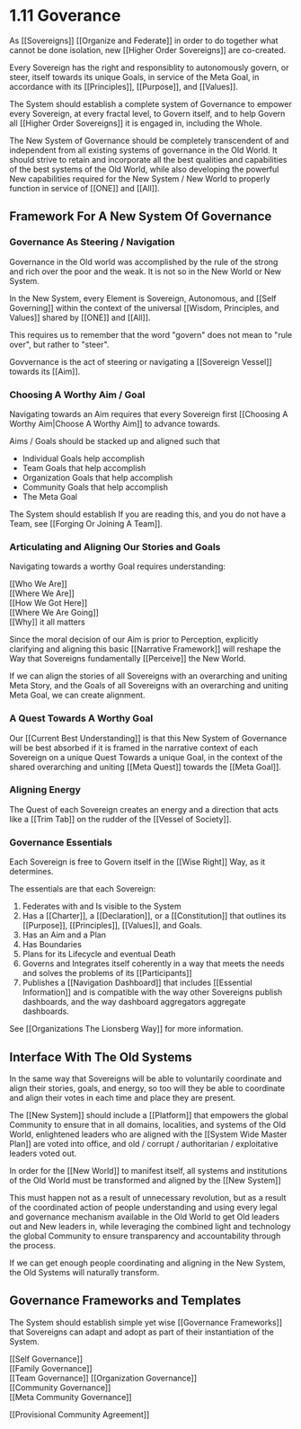 # 1.11 Goverance
As [[Sovereigns]] [[Organize and Federate]] in order to do together what cannot be done isolation, new [[Higher Order Sovereigns]] are co-created. 

Every Sovereign has the right and responsiblity to autonomously govern, or steer, itself towards its unique Goals, in service of the Meta Goal, in accordance with its [[Principles]], [[Purpose]], and [[Values]]. 

The System should establish a complete system of Governance to empower every Sovereign, at every fractal level, to Govern itself, and to help Govern all [[Higher Order Sovereigns]] it is engaged in, including the Whole. 

The New System of Governance should be completely transcendent of and independent from all existing systems of governance in the Old World. It should strive to retain and incorporate all the best qualities and capabilities of the best systems of the Old World, while also developing the powerful New capabilities required for the New System / New World to properly function in service of [[ONE]] and [[All]]. 

## Framework For A New System Of Governance 

### Governance As Steering / Navigation
Governance in the Old world was accomplished by the rule of the strong and rich over the poor and the weak. It is not so in the New World or New System. 

In the New System, every Element is Sovereign, Autonomous, and [[Self Governing]] within the context of the universal [[Wisdom, Principles, and Values]] shared by [[ONE]] and [[All]]. 

This requires us to remember that the word "govern" does not mean to "rule over", but rather to "steer". 

Govvernance is the act of steering or navigating a [[Sovereign Vessel]] towards its [[Aim]]. 

### Choosing A Worthy Aim / Goal 
Navigating towards an Aim requires that every Sovereign first [[Choosing A Worthy Aim|Choose A Worthy Aim]] to advance towards. 

Aims / Goals should be stacked up and aligned such that

- Individual Goals help accomplish 
- Team Goals that help accomplish
- Organization Goals that help accomplish 
- Community Goals that help accomplish 
- The Meta Goal 

The System should establish 
If you are reading this, and you do not have a Team, see [[Forging Or Joining A Team]]. 

### Articulating and Aligning Our Stories and Goals
Navigating towards a worthy Goal requires understanding: 

[[Who We Are]]   
[[Where We Are]]  
[[How We Got Here]]  
[[Where We Are Going]]  
[[Why]] it all matters  

Since the moral decision of our Aim is prior to Perception, explicitly clarifying and aligning this basic [[Narrative Framework]] will  reshape the Way that Sovereigns fundamentally [[Perceive]] the New World. 

If we can align the stories of all Sovereigns with an overarching and uniting Meta Story, and the Goals of all Sovereigns with an overarching and uniting Meta Goal, we can create alignment. 

### A Quest Towards A Worthy Goal 
Our [[Current Best Understanding]] is that this New System of Governance will be best absorbed if it is framed in the narrative context of each Sovereign on a unique Quest Towards a unique Goal, in the context of the shared overarching and uniting [[Meta Quest]] towards the [[Meta Goal]]. 

### Aligning Energy
The Quest of each Sovereign creates an energy and a direction that acts like a [[Trim Tab]] on the rudder of the [[Vessel of Society]].  

### Governance Essentials
Each Sovereign is free to Govern itself in the [[Wise Right]] Way, as it determines. 

The essentials are that each Sovereign: 

1. Federates with and Is visible to the System 
2. Has a [[Charter]], a [[Declaration]], or a [[Constitution]] that outlines its [[Purpose]], [[Principles]], [[Values]], and Goals. 
3. Has an Aim and a Plan 
4. Has Boundaries 
5. Plans for its Lifecycle and eventual Death  
6. Governs and Integrates itself coherently in a way that meets the needs and solves the problems of its [[Participants]] 
7. Publishes a [[Navigation Dashboard]] that includes [[Essential Information]] and is compatible with the way other Sovereigns publish dashboards, and the way dashboard aggregators aggregate dashboards. 

See [[Organizations The Lionsberg Way]] for more information. 


## Interface With The Old Systems
In the same way that Sovereigns will be able to voluntarily coordinate and align their stories, goals, and energy, so too will they be able to coordinate and align their votes in each time and place they are present. 

The [[New System]] should include a [[Platform]] that empowers the global Community to ensure that in all domains, localities, and systems of the Old World, enlightened leaders who are aligned with the [[System Wide Master Plan]] are voted into office, and old / corrupt / authoritarian / exploitative leaders voted out. 

In order for the [[New World]] to manifest itself, all systems and institutions of the Old World must be transformed and aligned by the [[New System]] 

This must happen not as a result of unnecessary revolution, but as a result of the coordinated action of people understanding and using every legal and governance mechanism available in the Old World to get Old leaders out and New leaders in, while leveraging the combined light and technology the global Community to ensure transparency and accountability through the process. 

If we can get enough people coordinating and aligning in the New System, the Old Systems will naturally transform. 

## Governance Frameworks and Templates
The System should establish simple yet wise [[Governance Frameworks]] that Sovereigns can adapt and adopt as part of their instantiation of the System. 

[[Self Governance]]  
[[Family Governance]]  
[[Team Governance]] 
[[Organization Governance]]   
[[Community Governance]]  
[[Meta Community Governance]]

[[Provisional Community Agreement]] 

